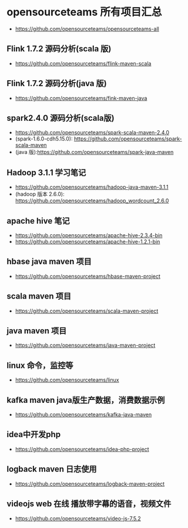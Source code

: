 #  opensourceteams 所有项目汇总
- https://github.com/opensourceteams/opensourceteams-all


## Flink 1.7.2 源码分析(scala 版)
-  https://github.com/opensourceteams/flink-maven-scala

## Flink 1.7.2 源码分析(java 版)
- https://github.com/opensourceteams/fink-maven-java



## spark2.4.0 源码分析(scala版)
- https://github.com/opensourceteams/spark-scala-maven-2.4.0
- (spark-1.6.0-cdh5.15.0): https://github.com/opensourceteams/spark-scala-maven
- (java 版):https://github.com/opensourceteams/spark-java-maven



## Hadoop 3.1.1 学习笔记
- https://github.com/opensourceteams/hadoop-java-maven-3.1.1
- (hadoop 版本 2.6.0): https://github.com/opensourceteams/hadoop_wordcount_2.6.0

## apache hive 笔记
- https://github.com/opensourceteams/apache-hive-2.3.4-bin
- https://github.com/opensourceteams/apache-hive-1.2.1-bin


## hbase java maven 项目
- https://github.com/opensourceteams/hbase-maven-project

## scala maven 项目
- https://github.com/opensourceteams/scala-maven-project


## java maven 项目
- https://github.com/opensourceteams/java-maven-project

## linux 命令，监控等
- https://github.com/opensourceteams/linux



## kafka maven java版生产数据，消费数据示例
- https://github.com/opensourceteams/kafka-java-maven

## idea中开发php
- https://github.com/opensourceteams/idea-php-project 


## logback maven 日志使用
- https://github.com/opensourceteams/logback-maven-project

## videojs web 在线 播放带字幕的语音，视频文件
- https://github.com/opensourceteams/video-js-7.5.2



